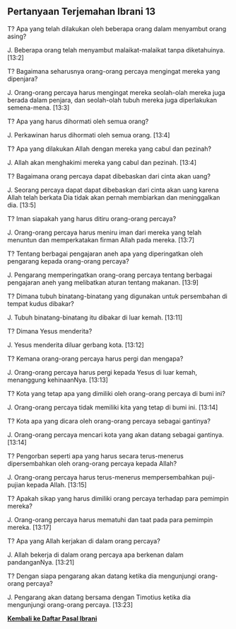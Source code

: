 ﻿## Pertanyaan Terjemahan Ibrani 13 ##

T? Apa yang telah dilakukan oleh beberapa orang dalam menyambut orang asing?

J. Beberapa orang telah menyambut malaikat-malaikat tanpa diketahuinya. [13:2]

T? Bagaimana seharusnya orang-orang percaya mengingat mereka yang dipenjara?

J. Orang-orang percaya harus mengingat mereka seolah-olah mereka juga berada dalam penjara, dan seolah-olah tubuh mereka juga diperlakukan semena-mena. [13:3]

T? Apa yang harus dihormati oleh semua orang?

J. Perkawinan harus dihormati oleh semua orang. [13:4]

T? Apa yang dilakukan Allah dengan mereka yang cabul dan pezinah?

J. Allah akan menghakimi mereka yang cabul dan pezinah. [13:4]

T? Bagaimana orang percaya dapat dibebaskan dari cinta akan uang?

J. Seorang percaya dapat dapat dibebaskan dari cinta akan uang karena Allah telah berkata Dia tidak akan pernah membiarkan dan meninggalkan dia. [13:5]

T? Iman siapakah yang harus ditiru orang-orang percaya?

J. Orang-orang percaya harus meniru iman dari mereka yang telah menuntun dan memperkatakan firman Allah pada mereka. [13:7]

T? Tentang berbagai pengajaran aneh apa yang diperingatkan oleh pengarang kepada orang-orang percaya?

J. Pengarang memperingatkan orang-orang percaya tentang berbagai pengajaran aneh yang melibatkan aturan tentang makanan. [13:9]

T? Dimana tubuh binatang-binatang yang digunakan untuk persembahan di tempat kudus dibakar?

J. Tubuh binatang-binatang itu dibakar di luar kemah. [13:11]

T? Dimana Yesus menderita?

J. Yesus menderita diluar gerbang kota. [13:12]

T? Kemana orang-orang percaya harus pergi dan mengapa?

J. Orang-orang percaya harus pergi kepada Yesus di luar kemah, menanggung kehinaanNya. [13:13]

T? Kota yang tetap apa yang dimiliki oleh orang-orang percaya di bumi ini?

J. Orang-orang percaya tidak memiliki kita yang tetap di bumi ini. [13:14]

T? Kota apa yang dicara oleh orang-orang percaya sebagai gantinya?

J. Orang-orang percaya mencari kota yang akan datang sebagai gantinya. [13:14]

T? Pengorban seperti apa yang harus secara terus-menerus dipersembahkan oleh orang-orang percaya kepada Allah?

J. Orang-orang percaya harus terus-menerus mempersembahkan puji-pujian kepada Allah. [13:15]

T? Apakah sikap yang harus dimiliki orang percaya terhadap para pemimpin mereka?

J. Orang-orang percaya harus mematuhi dan taat pada para pemimpin mereka. [13:17]

T? Apa yang Allah kerjakan di dalam orang percaya?

J. Allah bekerja di dalam orang percaya apa berkenan dalam pandanganNya. [13:21]

T? Dengan siapa pengarang akan datang ketika dia mengunjungi orang-orang percaya?

J. Pengarang akan datang bersama dengan Timotius ketika dia mengunjungi orang-orang percaya. [13:23]

__[Kembali ke Daftar Pasal Ibrani](./)__

